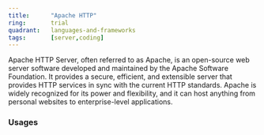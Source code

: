 ```yaml
---
title:      "Apache HTTP"
ring:       trial
quadrant:   languages-and-frameworks
tags:       [server,coding]
---
```


Apache HTTP Server, often referred to as Apache, is an open-source web server software developed and maintained by the Apache Software Foundation. It provides a secure, efficient, and extensible server that provides HTTP services in sync with the current HTTP standards. Apache is widely recognized for its power and flexibility, and it can host anything from personal websites to enterprise-level applications.

### Usages
